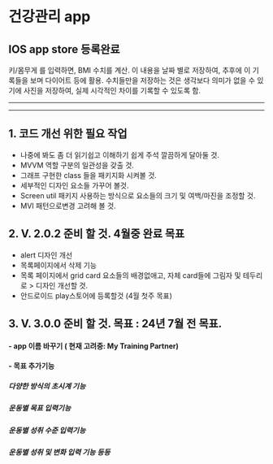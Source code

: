 # 건강관리 app
## IOS app store 등록완료 

키/몸무게 를 입력하면, BMI 수치를 계산.
이 내용을 날짜 별로 저장하여, 추후에 이 기록들을 보며 다이어트 등에 활용.
수치들만을 저장하는 것은 생각보다 의미가 없을 수 있기에
사진을 저장하여, 실제 시각적인 차이를 기록할 수 있도록 함.

---
---

## 1. 코드 개선 위한 필요 작업
- 나중에 봐도 좀 더 읽기쉽고 이해하기 쉽게 주석 깔끔하게 달아둘 것.
- MVVM 역할 구분의 일관성을 갖출 것.
- 그래프 구현한 class 들을 패키지화 시켜볼 것.
- 세부적인 디자인 요소들 가꾸어 볼것.
- Screen util 패키지 사용하는 방식으로 요소들의 크기 및 여백/마진을 조정할 것.
- MVI 패턴으로변경 고려해 볼 것.

## 2. V. 2.0.2 준비 할 것.  4월중 완료 목표
- alert 디자인 개선
- 목록페이지에서 삭제 기능
- 목록 페이지에서 grid card 요소들의 배경없애고, 자체 card들에 그림자 및 테두리로 >
디자인 개선할 것.
- 안드로이드 play스토어에 등록할것 (4월 첫주 목표)

## 3. V. 3.0.0 준비 할 것. 목표 : 24년 7월 전 목표.
#### - app 이름 바꾸기  ( 현재 고려중: My Training Partner)
#### - 목표 추가기능
 ##### 다양한 방식의 초시계 기능
 ##### 운동별 목표 입력기능
 ##### 운동별 성취 수준 입력기능
 ##### 운동별 성취 및 변화 입력 기능 등등
